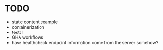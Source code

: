 # TODO

* static content example
* containerization
* tests!
* GHA workflows
* have healthcheck endpoint information come from the server somehow?
